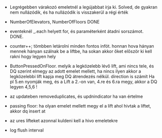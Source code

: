 - Legrégebben várakozó emeletnél a legújabbat írja ki. Solved, de gyakran nem nullázódik, és ha nullázódik is visszakerül a régi érték

- NumberOfElevators, NumberOfFloors  DONE

- eventeknél _.each helyett for, és paraméterként átadni sorszámot.  DONE.

- counter++; tömbben letárolni minden fontos infót.
  honnan hova hányan mennek
  hányan szálnak be a liftbe, ha sokan akkor őket először ki kell rakni hogy legyen hely
  
-  ButtonPressedOnFloor. melyik a legközelebb lévő lift, ami nincs tele, és DQ szerint elmegy az adott emelet mellett,
        ha nincs ilyen akkor a legközelebbi lift kapja meg DQ átrendezés nélkül. direction is számít
        Ha pl 5.en nyomják meg, és a Lift a 2.-on van, 4.re és 6.ra megy, akkor a DQ legyen 4,5,6 !

- az updateben removeduplicates, és updnindicator ha van értelme

- passing floor: ha olyan emelet mellett megy el a lift ahol hivtak a liftet, akkor dq insert at

- az ures lifteket azonnal kuldeni kell a hivo emeletekre

- log flush interval


